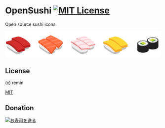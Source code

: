 # OpenSushi [![MIT License](https://img.shields.io/badge/license-MIT-blue.svg?style=flat-square)](LICENSE)

Open source sushi icons.

![Sample icons](docs/samples.png)

## License

(c) remin

[MIT](LICENSE)

## Donation

[![お寿司を送る](https://platform.osushi.love/images/btn_s.png)](https://osushi.love/intent/post/6bbacbed7c2843019f6d699df8a76277)
